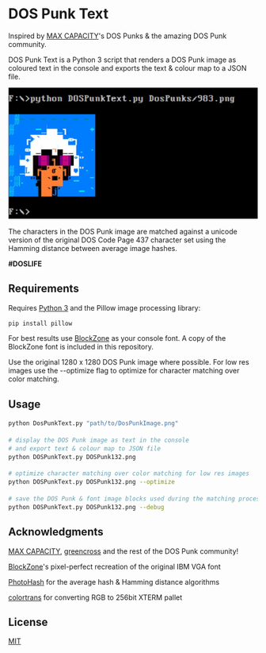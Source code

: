 # DOS Punk Text

Inspired by [MAX CAPACITY](https://twitter.com/maxcapacity)'s DOS Punks & the amazing DOS Punk community.

DOS Punk Text is a Python 3 script that renders a DOS Punk image as coloured text in the console and exports the text & colour map to a JSON file.

![Alt text](/screenshots/screenshot_1.jpg?raw=true)

The characters in the DOS Punk image are matched against a unicode version of the original DOS Code Page 437 character set using the Hamming distance between average image hashes.

**#DOSLIFE** 

## Requirements

Requires [Python 3](https://www.python.org/downloads/) and the Pillow image processing library:

```bash
pip install pillow
```

For best results use [BlockZone](https://github.com/ansilove/BlockZone) as your console font. A copy of the BlockZone font is included in this repository.

Use the original 1280 x 1280 DOS Punk image where possible. 
For low res images use the --optimize flag to optimize for character matching over color matching.

## Usage

```bash
python DosPunkText.py "path/to/DosPunkImage.png"

# display the DOS Punk image as text in the console
# and export text & colour map to JSON file
python DOSPunkText.py DOSPunk132.png

# optimize character matching over color matching for low res images
python DOSPunkText.py DOSPunk132.png --optimize

# save the DOS Punk & font image blocks used during the matching process
python DOSPunkText.py DOSPunk132.png --debug

```

## Acknowledgments

[MAX CAPACITY](https://twitter.com/maxcapacity), [greencross](https://twitter.com/greencrosslive) and the rest of the DOS Punk community!

[BlockZone](https://github.com/ansilove/BlockZone)'s pixel-perfect recreation of the original IBM VGA font

[PhotoHash](https://github.com/bunchesofdonald/photohash) for the average hash & Hamming distance algorithms

[colortrans](https://github.com/soarpenguin/python-scripts/blob/master/colortrans.py) for converting RGB to 256bit XTERM pallet


## License
[MIT](https://choosealicense.com/licenses/mit/)
